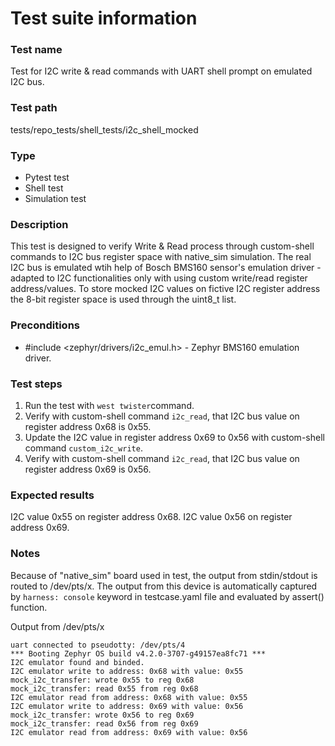 # Test suite information

### Test name
Test for I2C write & read commands with UART shell prompt on emulated I2C bus.

### Test path
tests/repo_tests/shell_tests/i2c_shell_mocked

### Type
- Pytest test
- Shell test
- Simulation test

### Description
This test is designed to verify Write & Read process through custom-shell commands to I2C bus register space with native_sim simulation. The real I2C bus is emulated wtih help of Bosch BMS160 sensor's emulation driver - adapted to I2C functionalities only with using custom write/read register address/values.
To store mocked I2C values on fictive I2C register address the 8-bit register space is used through the uint8_t list.

### Preconditions
- #include <zephyr/drivers/i2c_emul.h> - Zephyr BMS160 emulation driver.

### Test steps
1. Run the test with `west twister`command.
2. Verify with custom-shell command `i2c_read`, that I2C bus value on register address 0x68 is 0x55.
3. Update the I2C value in register address 0x69 to 0x56 with custom-shell command `custom_i2c_write`.
4. Verify with custom-shell command `i2c_read`, that I2C bus value on register address 0x69 is 0x56.

### Expected results
I2C value 0x55 on register address 0x68.
I2C value 0x56 on register address 0x69.

### Notes
Because of "native_sim" board used in test, the output from stdin/stdout is routed to /dev/pts/x. The output from this device is automatically captured by `harness: console` keyword in testcase.yaml file and evaluated by assert() function.

Output from /dev/pts/x

```
uart connected to pseudotty: /dev/pts/4
*** Booting Zephyr OS build v4.2.0-3707-g49157ea8fc71 ***
I2C emulator found and binded.
I2C emulator write to address: 0x68 with value: 0x55
mock_i2c_transfer: wrote 0x55 to reg 0x68
mock_i2c_transfer: read 0x55 from reg 0x68
I2C emulator read from address: 0x68 with value: 0x55
I2C emulator write to address: 0x69 with value: 0x56
mock_i2c_transfer: wrote 0x56 to reg 0x69
mock_i2c_transfer: read 0x56 from reg 0x69
I2C emulator read from address: 0x69 with value: 0x56
```